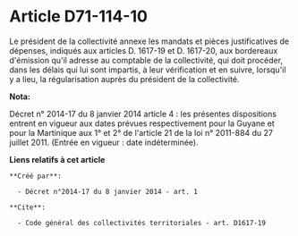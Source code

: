 # Article D71-114-10

Le président de la collectivité annexe les mandats et pièces justificatives de dépenses, indiqués aux articles D. 1617-19 et
D. 1617-20, aux bordereaux d'émission qu'il adresse au comptable de la collectivité, qui doit procéder, dans les délais qui
lui sont impartis, à leur vérification et en suivre, lorsqu'il y a lieu, la régularisation auprès du président de la
collectivité.

**Nota:**

Décret n° 2014-17 du 8 janvier 2014 article 4 : les présentes dispositions entrent en vigueur aux dates prévues
respectivement pour la Guyane et pour la Martinique aux 1° et 2° de l'article 21 de la loi n° 2011-884 du 27 juillet 2011.
(Entrée en vigueur : date indéterminée).

**Liens relatifs à cet article**

	**Créé par**:

	  - Décret n°2014-17 du 8 janvier 2014 - art. 1

	**Cite**:

	  - Code général des collectivités territoriales - art. D1617-19
